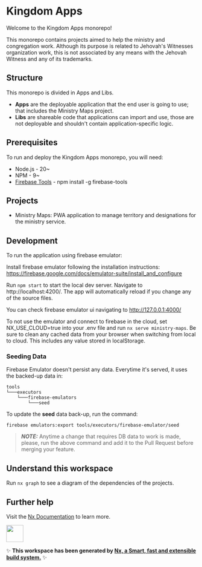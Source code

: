 # Kingdom Apps

Welcome to the Kingdom Apps monorepo!

This monorepo contains projects aimed to help the ministry and congregation work.
Although its purpose is related to Jehovah's Witnesses organization work, this is not associated by any means with the
Jehovah Witness and any of its trademarks.

## Structure

This monorepo is divided in Apps and Libs.

- **Apps** are the deployable application that the end user is going to use; that includes the Ministry Maps project.
- **Libs** are shareable code that applications can import and use, those are not deployable and shouldn't contain application-specific logic.

## Prerequisites

To run and deploy the Kingdom Apps monorepo, you will need:

- Node.js - 20~
- NPM - 9~
- [Firebase Tools](https://github.com/firebase/firebase-tools) - npm install -g firebase-tools

## Projects

- Ministry Maps: PWA application to manage territory and designations for the ministry service.

## Development

To run the application using firebase emulator:

Install firebase emulator following the installation instructions: https://firebase.google.com/docs/emulator-suite/install_and_configure

Run `npm start` to start the local dev server. Navigate to http://localhost:4200/. The app will automatically reload if you change any of the source files.

You can check firebase emulator ui navigating to http://127.0.0.1:4000/

To not use the emulator and connect to firebase in the cloud, set NX_USE_CLOUD=true into your .env file and run `nx serve ministry-maps`. Be sure to clean any cached data from your browser when switching from local to cloud. This includes any value stored in localStorage.

### Seeding Data

Firebase Emulator doesn't persist any data.
Everytime it's served, it uses the backed-up data in:
```
tools 
└───executors
    └───firebase-emulators
        └───seed
```

To update the **seed** data back-up, run the command: 

`firebase emulators:export tools/executors/firebase-emulator/seed`

> **_NOTE:_** Anytime a change that requires DB data to work is made, please, run the above command and add it to the Pull Request before merging your feature. 

## Understand this workspace

Run `nx graph` to see a diagram of the dependencies of the projects.

## Further help

Visit the [Nx Documentation](https://nx.dev) to learn more.

<a href="https://nx.dev" target="_blank" rel="noreferrer"><img src="https://raw.githubusercontent.com/nrwl/nx/master/images/nx-logo.png" width="45"></a>

✨ **This workspace has been generated by [Nx, a Smart, fast and extensible build system.](https://nx.dev)** ✨
